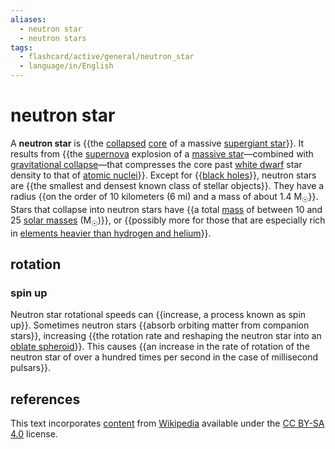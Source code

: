 ```yaml
---
aliases:
  - neutron star
  - neutron stars
tags:
  - flashcard/active/general/neutron_star
  - language/in/English
---
```


# neutron star

A __neutron star__ is {{the [collapsed](gravitational%20collapse.md) [core](stellar%20structure.md) of a massive [supergiant star](supergiant.md)}}. It results from {{the [supernova](supernova.md) explosion of a [massive star](stellar%20evolution.md#massive%20star)—combined with [gravitational collapse](gravitational%20collapse.md)—that compresses the core past [white dwarf](white%20dwarf.md) star density to that of [atomic nuclei](atomic%20nucleus.md)}}. Except for {{[black holes](black%20hole.md)}}, neutron stars are {{the smallest and densest known class of stellar objects}}. They have a radius {{on the order of 10 kilometers (6 mi) and a mass of about 1.4 M<sub>☉</sub>}}. Stars that collapse into neutron stars have {{a total [mass](mass.md) of between 10 and 25 [solar masses](solar%20mass.md) (M<sub>☉</sub>)}}, or {{possibly more for those that are especially rich in [elements heavier than hydrogen and helium](metallicity.md)}}. <!--SR:!2024-10-16,55,310!2025-01-30,121,290!2025-02-08,136,310!2024-11-07,72,310!2024-11-28,75,270!2024-12-04,86,290!2024-11-26,72,270-->

## rotation

### spin up

Neutron star rotational speeds can {{increase, a process known as spin up}}. Sometimes neutron stars {{absorb orbiting matter from companion stars}}, increasing {{the rotation rate and reshaping the neutron star into an [oblate spheroid](spheroid.md#oblate%20spheroids)}}. This causes {{an increase in the rate of rotation of the neutron star of over a hundred times per second in the case of millisecond pulsars}}. <!--SR:!2024-11-02,67,310!2024-10-05,44,290!2025-03-28,176,310!2024-11-30,75,270-->

## references

This text incorporates [content](https://en.wikipedia.org/wiki/neutron_star) from [Wikipedia](Wikipedia.md) available under the [CC BY-SA 4.0](https://creativecommons.org/licenses/by-sa/4.0/) license.
